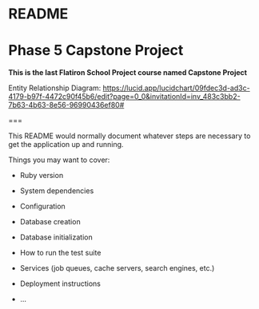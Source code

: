 # README

Phase 5 Capstone Project
========================

**This is the last Flatiron School Project course named Capstone Project**


Entity Relationship Diagram:
https://lucid.app/lucidchart/09fdec3d-ad3c-4179-b97f-4472c90f45b6/edit?page=0_0&invitationId=inv_483c3bb2-7b63-4b63-8e56-96990436ef80#



===


This README would normally document whatever steps are necessary to get the
application up and running.

Things you may want to cover:

* Ruby version

* System dependencies

* Configuration

* Database creation

* Database initialization

* How to run the test suite

* Services (job queues, cache servers, search engines, etc.)

* Deployment instructions

* ...
